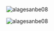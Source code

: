 <p><img align="center" src="https://github-readme-stats.vercel.app/api?username=alagesanbe08&show_icons=true&locale=en&count_private=true&theme=dark" alt="alagesanbe08" /></p>

<p><img align="center" src="http://github-readme-streak-stats.herokuapp.com?user=alagesanbe08&theme=dark" alt="alagesanbe08" /></p>

<!-- &nbsp; -->
